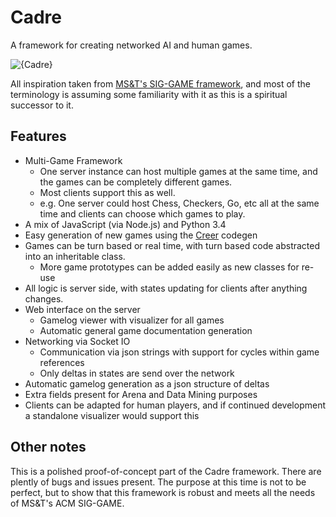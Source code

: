 # Cadre
A framework for creating networked AI and human games.

![{Cadre}](http://i.imgur.com/17wwI3f.png)

All inspiration taken from [MS&T's SIG-GAME framework](https://github.com/siggame), and most of the terminology is assuming some familiarity with it as this is a spiritual successor to it.

## Features

* Multi-Game Framework
  * One server instance can host multiple games at the same time, and the games can be completely different games.
  * Most clients support this as well.
  * e.g. One server could host Chess, Checkers, Go, etc all at the same time and clients can choose which games to play.
* A mix of JavaScript (via Node.js) and Python 3.4
* Easy generation of new games using the [Creer](https://github.com/JacobFischer/Creer) codegen
* Games can be turn based or real time, with turn based code abstracted into an inheritable class.
  * More game prototypes can be added easily as new classes for re-use
* All logic is server side, with states updating for clients after anything changes.
* Web interface on the server
  * Gamelog viewer with visualizer for all games
  * Automatic general game documentation generation
* Networking via Socket IO
  * Communication via json strings with support for cycles within game references
  * Only deltas in states are send over the network
* Automatic gamelog generation as a json structure of deltas
* Extra fields present for Arena and Data Mining purposes
* Clients can be adapted for human players, and if continued development a standalone visualizer would support this


## Other notes

This is a polished proof-of-concept part of the Cadre framework. There are plently of bugs and issues present. The purpose at this time is not to be perfect, but to show that this framework is robust and meets all the needs of MS&T's ACM SIG-GAME.


